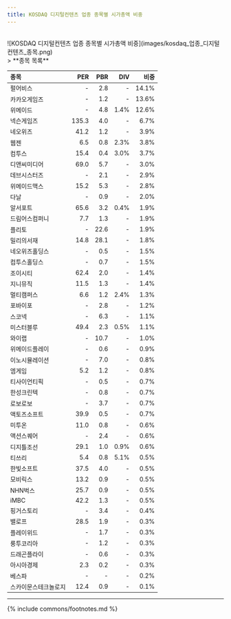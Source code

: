 ```yaml
---
title: KOSDAQ 디지털컨텐츠 업종 종목별 시가총액 비중
---
```

<br>
![KOSDAQ 디지털컨텐츠 업종 종목별 시가총액 비중](images/kosdaq_업종_디지털컨텐츠_종목.png)

<br>
> **종목 목록<a id="list"></a>**

| **종목** | **PER** | **PBR** | **DIV** | **비중** |
| :------- | ------: | ------: | ------: | -------: |
| 펄어비스 | - | 2.8 | - | 14.1% |
| 카카오게임즈 | - | 1.2 | - | 13.6% |
| 위메이드 | - | 4.8 | 1.4% | 12.6% |
| 넥슨게임즈 | 135.3 | 4.0 | - | 6.7% |
| 네오위즈 | 41.2 | 1.2 | - | 3.9% |
| 웹젠 | 6.5 | 0.8 | 2.3% | 3.8% |
| 컴투스 | 15.4 | 0.4 | 3.0% | 3.7% |
| 디앤씨미디어 | 69.0 | 5.7 | - | 3.0% |
| 데브시스터즈 | - | 2.1 | - | 2.9% |
| 위메이드맥스 | 15.2 | 5.3 | - | 2.8% |
| 다날 | - | 0.9 | - | 2.0% |
| 알서포트 | 65.6 | 3.2 | 0.4% | 1.9% |
| 드림어스컴퍼니 | 7.7 | 1.3 | - | 1.9% |
| 플리토 | - | 22.6 | - | 1.9% |
| 밀리의서재 | 14.8 | 28.1 | - | 1.8% |
| 네오위즈홀딩스 | - | 0.5 | - | 1.5% |
| 컴투스홀딩스 | - | 0.7 | - | 1.5% |
| 조이시티 | 62.4 | 2.0 | - | 1.4% |
| 지니뮤직 | 11.5 | 1.3 | - | 1.4% |
| 멀티캠퍼스 | 6.6 | 1.2 | 2.4% | 1.3% |
| 포바이포 | - | 2.8 | - | 1.2% |
| 스코넥 | - | 6.3 | - | 1.1% |
| 미스터블루 | 49.4 | 2.3 | 0.5% | 1.1% |
| 와이랩 | - | 10.7 | - | 1.0% |
| 위메이드플레이 | - | 0.6 | - | 0.9% |
| 이노시뮬레이션 | - | 7.0 | - | 0.8% |
| 엠게임 | 5.2 | 1.2 | - | 0.8% |
| 티사이언티픽 | - | 0.5 | - | 0.7% |
| 한성크린텍 | - | 0.8 | - | 0.7% |
| 로보로보 | - | 3.7 | - | 0.7% |
| 액토즈소프트 | 39.9 | 0.5 | - | 0.7% |
| 미투온 | 11.0 | 0.8 | - | 0.6% |
| 액션스퀘어 | - | 2.4 | - | 0.6% |
| 디지틀조선 | 29.1 | 1.0 | 0.9% | 0.6% |
| 티쓰리 | 5.4 | 0.8 | 5.1% | 0.5% |
| 한빛소프트 | 37.5 | 4.0 | - | 0.5% |
| 모비릭스 | 13.2 | 0.9 | - | 0.5% |
| NHN벅스 | 25.7 | 0.9 | - | 0.5% |
| iMBC | 42.2 | 1.3 | - | 0.5% |
| 핑거스토리 | - | 3.4 | - | 0.4% |
| 밸로프 | 28.5 | 1.9 | - | 0.3% |
| 플레이위드 | - | 1.7 | - | 0.3% |
| 룽투코리아 | - | 1.2 | - | 0.3% |
| 드래곤플라이 | - | 0.6 | - | 0.3% |
| 아시아경제 | 2.3 | 0.2 | - | 0.3% |
| 베스파 | - | - | - | 0.2% |
| 스카이문스테크놀로지 | 12.4 | 0.9 | - | 0.1% |

---
{% include commons/footnotes.md %}